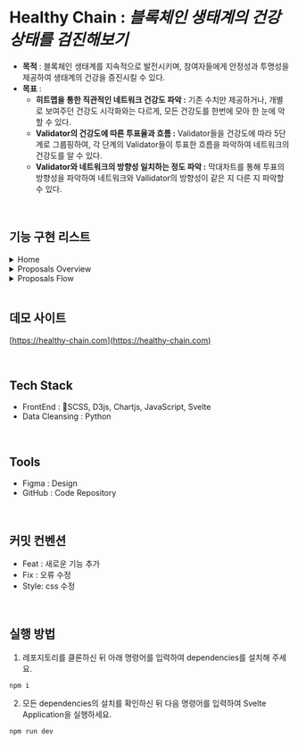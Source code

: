# Healthy Chain : *블록체인 생태계의 건강 상태를 검진해보기*

- **목적** : 블록체인 생태계를 지속적으로 발전시키며, 참여자들에게 안정성과 투명성을 제공하여 생태계의 건강을 증진시킬 수 있다.
- **목표** :
  - **히트맵을 통한 직관적인 네트워크 건강도 파악 :**  기존 수치만 제공하거나, 개별로 보여주던 건강도 시각화와는 다르게, 모든 건강도를 한번에 모아 한 눈에 악할 수 있다.
  - **Validator의 건강도에 따른 투표율과 흐름 :** Validator들을 건강도에 따라 5단계로 그룹핑하여, 각 단계의 Validator들이 투표한 흐름을 파악하여 네트워크의 건강도를 알 수 있다.
  - **Validator와 네트워크의 방향성 일치하는 정도 파악 :** 막대차트를 통해 투표의 방향성을 파악하여 네트워크와 Vallidator의 방향성이 같은 지 다른 지 파악할 수 있다.

<br/>

## 기능 구현 리스트

<details><summary>Home</summary> 

  * 건강한 네트워크 순으로 정렬된 네트워크 선택 가능
  * 히트맵 V.P 기준 정렬, Healthy Level 기준 정렬 가능
  * 각 네트워크 별 레이더 차트 기능 구현
  * 테이블 메인뷰 - 각 라벨 클릭 시 정렬기준 변경 가능

</details>

<details><summary>Proposals Overview</summary>
  
  * 막대차트 - 해당 네트워크의 V.P, Node 기준
  * 파이차트 - 해당 네트워크의 Type 확인 가능. 마우스 오버 시 해당 타입의 투표율 확인 가능
  * 해당 네트워크의 Proposal 리스트

</details>

<details><summary>Proposals Flow</summary>
   
  * Sankey Diagram - 중간 패널 마우스 오버시 데이터의 흐름을 알 수 있음
  * 네트워크 선택 - Dropdown box를 통해 원하는 네트워크 선택 가능

</details>

</details>


<br />


## 데모 사이트

[https://healthy-chain.com](https://healthy-chain.com)
<div>


<br />

## Tech Stack

- FrontEnd : SCSS, D3js, Chartjs, JavaScript, Svelte
- Data Cleansing : Python

<br /> 


## Tools

- Figma : Design
- GitHub : Code Repository
<br />

## 커밋 컨벤션

- Feat : 새로운 기능 추가
- Fix : 오류 수정
- Style: css 수정

<br />


## 실행 방법
1. 레포지토리를 클론하신 뒤 아래 명령어를 입력하여 dependencies를 설치해 주세요.
```
npm i
```
2. 모든 dependencies의 설치를 확인하신 뒤 다음 명령어를 입력하여 Svelte Application을 실행하세요.

```
npm run dev
```

